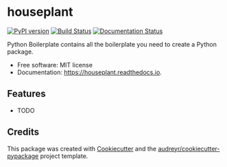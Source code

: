 # houseplant

[![PyPI version](https://img.shields.io/pypi/v/houseplant.svg)](https://pypi.python.org/pypi/houseplant)
[![Build Status](https://img.shields.io/travis/juneHQ/houseplant.svg)](https://travis-ci.com/juneHQ/houseplant)
[![Documentation Status](https://readthedocs.org/projects/houseplant/badge/?version=latest)](https://houseplant.readthedocs.io/en/latest/?version=latest)

Python Boilerplate contains all the boilerplate you need to create a Python package.

* Free software: MIT license
* Documentation: https://houseplant.readthedocs.io.

## Features

* TODO

## Credits

This package was created with [Cookiecutter](https://github.com/audreyr/cookiecutter) and the [audreyr/cookiecutter-pypackage](https://github.com/audreyr/cookiecutter-pypackage) project template.
